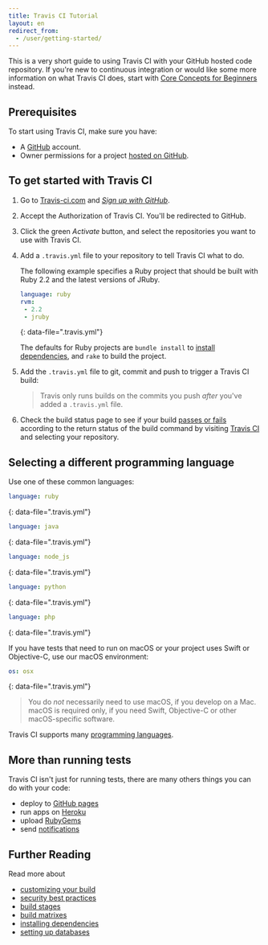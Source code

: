 ```yaml
---
title: Travis CI Tutorial
layout: en
redirect_from:
  - /user/getting-started/
---
```


This is a very short guide to using Travis CI with your GitHub hosted code repository.
If you're new to continuous integration or would like some more information on
what Travis CI does, start with [Core Concepts for Beginners](/user/for-beginners)
instead.

## Prerequisites

To start using Travis CI, make sure you have:

 * A [GitHub](https://github.com/) account.
 * Owner permissions for a project [hosted on GitHub](https://help.github.com/categories/importing-your-projects-to-github/).

## To get started with Travis CI

1. Go to [Travis-ci.com](https://travis-ci.com) and [*Sign up with GitHub*](https://travis-ci.com/signin).

2. Accept the Authorization of Travis CI. You'll be redirected to GitHub.

3. Click the green *Activate* button, and select the repositories you want to use with Travis CI.

4. Add a `.travis.yml` file to your repository to tell Travis CI what to do.

   The following example specifies a Ruby project that should
   be built with Ruby 2.2 and the latest versions of JRuby.

   ```yaml
   language: ruby
   rvm:
    - 2.2
    - jruby
   ```
   {: data-file=".travis.yml"}

   The defaults for Ruby projects are `bundle install` to [install dependencies](/user/job-lifecycle/#customizing-the-installation-phase),
   and `rake` to build the project.

5. Add the `.travis.yml` file to git, commit and push to trigger a Travis CI build:

   > Travis only runs builds on the commits you push *after* you've added a `.travis.yml` file.

6. Check the build status page to see if your build [passes or fails](/user/job-lifecycle/#breaking-the-build) according to the return status of the build command by visiting [Travis CI](https://travis-ci.com/auth) and selecting your repository.


## Selecting a different programming language

Use one of these common languages:

```yaml
language: ruby
```
{: data-file=".travis.yml"}

```yaml
language: java
```
{: data-file=".travis.yml"}

```yaml
language: node_js
```
{: data-file=".travis.yml"}

```yaml
language: python
```
{: data-file=".travis.yml"}

```yaml
language: php
```
{: data-file=".travis.yml"}

If you have tests that need to run on macOS or your project uses Swift or
Objective-C, use our macOS environment:

```yaml
os: osx
```
{: data-file=".travis.yml"}

> You do *not* necessarily need to use macOS, if you develop on a Mac.
> macOS is required only, if you need Swift, Objective-C or other
> macOS-specific software.

Travis CI supports many [programming languages](/user/languages/).

## More than running tests

Travis CI isn't just for running tests, there are many others things you can do with your code:

* deploy to [GitHub pages](/user/deployment/pages/)
* run apps on [Heroku](/user/deployment/heroku/)
* upload [RubyGems](/user/deployment/rubygems/)
* send [notifications](/user/notifications/)

## Further Reading

Read more about

* [customizing your build](/user/customizing-the-build)
* [security best practices](/user/best-practices-security/)
* [build stages](/user/build-stages/)
* [build matrixes](/user/customizing-the-build/#build-matrix)
* [installing dependencies](/user/installing-dependencies)
* [setting up databases](/user/database-setup/)
